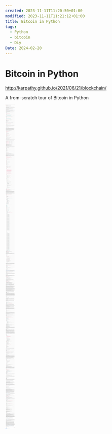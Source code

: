 ```yaml
---
created: 2023-11-11T11:20:50+01:00
modified: 2023-11-11T11:21:12+01:00
title: Bitcoin in Python
tags:
  - Python
  - bitcoin
  - Diy
Date: 2024-02-20
---
```



# Bitcoin in Python

http://karpathy.github.io/2021/06/21/blockchain/

A from-scratch tour of Bitcoin in Python

![](../_asset/2023-11-11_Bitcoin%20in%20Python_image_1.png)
